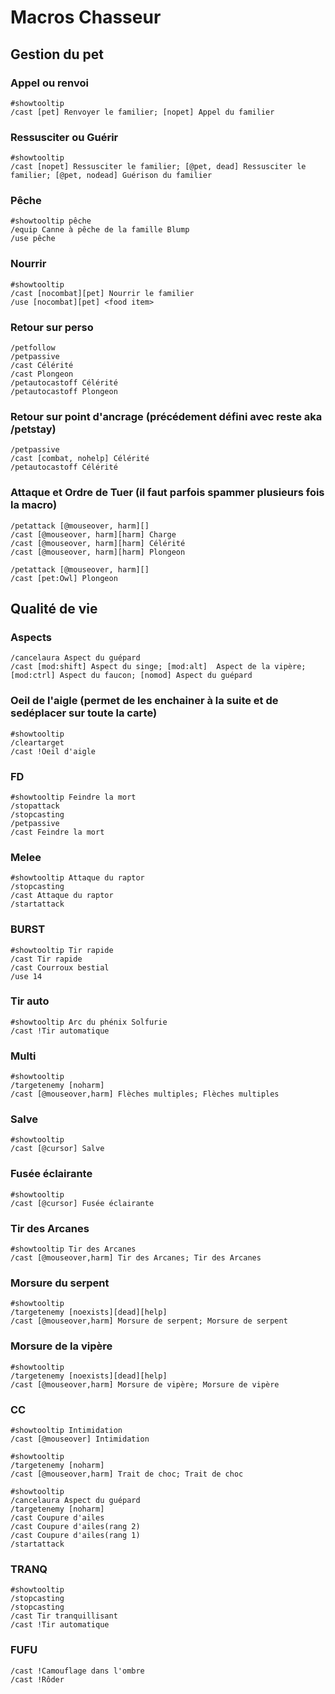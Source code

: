 # Macros Chasseur

## Gestion du pet

### Appel ou renvoi
```
#showtooltip
/cast [pet] Renvoyer le familier; [nopet] Appel du familier
```

### Ressusciter ou Guérir
```
#showtooltip
/cast [nopet] Ressusciter le familier; [@pet, dead] Ressusciter le familier; [@pet, nodead] Guérison du familier
```

### Pêche
```
#showtooltip pêche
/equip Canne à pêche de la famille Blump
/use pêche
```

### Nourrir
```
#showtooltip
/cast [nocombat][pet] Nourrir le familier
/use [nocombat][pet] <food item>
```

### Retour sur perso
```
/petfollow
/petpassive
/cast Célérité
/cast Plongeon
/petautocastoff Célérité
/petautocastoff Plongeon
```

### Retour sur point d'ancrage (précédement défini avec reste aka /petstay)
```
/petpassive
/cast [combat, nohelp] Célérité
/petautocastoff Célérité

```

### Attaque et Ordre de Tuer (il faut parfois spammer plusieurs fois la macro)
```ancienne
/petattack [@mouseover, harm][]
/cast [@mouseover, harm][harm] Charge
/cast [@mouseover, harm][harm] Célérité
/cast [@mouseover, harm][harm] Plongeon
```
``` nouvelle
/petattack [@mouseover, harm][]
/cast [pet:Owl] Plongeon
```

## Qualité de vie

### Aspects
```
/cancelaura Aspect du guépard
/cast [mod:shift] Aspect du singe; [mod:alt]  Aspect de la vipère; [mod:ctrl] Aspect du faucon; [nomod] Aspect du guépard
```

### Oeil de l'aigle (permet de les enchainer à la suite et de sedéplacer sur toute la carte)
```
#showtooltip
/cleartarget
/cast !Oeil d'aigle
```

### FD
```
#showtooltip Feindre la mort
/stopattack
/stopcasting
/petpassive
/cast Feindre la mort
```


### Melee
```
#showtooltip Attaque du raptor
/stopcasting
/cast Attaque du raptor
/startattack
```

### BURST
```
#showtooltip Tir rapide
/cast Tir rapide
/cast Courroux bestial
/use 14
```

### Tir auto
```
#showtooltip Arc du phénix Solfurie
/cast !Tir automatique
```

### Multi
```
#showtooltip
/targetenemy [noharm]
/cast [@mouseover,harm] Flèches multiples; Flèches multiples
```
### Salve
```
#showtooltip
/cast [@cursor] Salve
```

### Fusée éclairante
```
#showtooltip
/cast [@cursor] Fusée éclairante
```

### Tir des Arcanes
```
#showtooltip Tir des Arcanes
/cast [@mouseover,harm] Tir des Arcanes; Tir des Arcanes
```

### Morsure du serpent
```
#showtooltip
/targetenemy [noexists][dead][help]
/cast [@mouseover,harm] Morsure de serpent; Morsure de serpent
```

### Morsure de la vipère
```
#showtooltip
/targetenemy [noexists][dead][help]
/cast [@mouseover,harm] Morsure de vipère; Morsure de vipère
```

### CC
```
#showtooltip Intimidation
/cast [@mouseover] Intimidation
```
```
#showtooltip
/targetenemy [noharm]
/cast [@mouseover,harm] Trait de choc; Trait de choc
```
```
#showtooltip
/cancelaura Aspect du guépard
/targetenemy [noharm]
/cast Coupure d'ailes
/cast Coupure d'ailes(rang 2)
/cast Coupure d'ailes(rang 1)
/startattack
```

### TRANQ
```
#showtooltip
/stopcasting
/stopcasting
/cast Tir tranquillisant
/cast !Tir automatique
```


### FUFU
```
/cast !Camouflage dans l'ombre
/cast !Rôder
```
